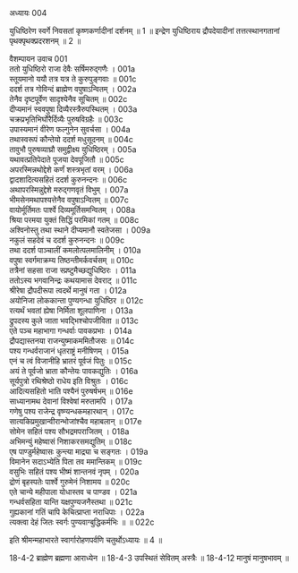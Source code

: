 अध्यायः 004

युधिष्ठिरेण स्वर्गे निवसतां कृष्णकर्णादीनां दर्शनम् ॥ 1 ॥ इन्द्रेण युधिष्ठिराय द्रौपदेयादीनां तत्तत्स्थानगतानां पृथक्पृथक्प्रदरशनम् ॥ 2 ॥

वैशम्पायन उवाच	001  
ततो युधिष्ठिरो राजा देवैः सर्षिमरुद्गणैः ।	001a  
स्तूयमानो ययौ तत्र यत्र ते कुरुपुङ्गवाः ॥	001c  
ददर्श तत्र गोविन्दं ब्राह्मेण वपुषाऽन्वितम् ।	002a  
तेनैव दृष्टपूर्वेण सादृश्येनैव सूचितम् ॥	002c  
दीप्यमानं स्ववपुषा दिव्यैरस्त्रैरुपस्थितम् ।	003a  
चक्रप्रभृतिभिर्घोरैर्दिव्यैः पुरुषविग्रहैः ॥	003c  
उपास्यमानं वीरेण फल्गुनेन सुवर्चसा ।	004a  
तथास्वरूपं कौन्तेयो ददर्श मधुसूदनम् ॥	004c  
तावुभौ पुरुषव्याघ्रौ समुद्वीक्ष्य युधिष्ठिरम् ।	005a  
यथावत्प्रतिपेदाते पूजया देवपूजितौ ॥	005c  
अपरस्मिन्नथोद्देशे कर्णं शस्त्रभृतां वरम् ।	006a  
द्वादशादित्यसहितं ददर्श कुरुनन्दनः ॥	006c  
अथापरस्मिन्नुद्देशे मरुद्गणवृतं विभुम् ।	007a  
भीमसेनमथापश्यत्तेनैव वपुषाऽन्वितम् ॥	007c  
वायोर्मूर्तिमतः पार्श्वे दिव्यमूर्तिसमन्वितम् ।	008a  
श्रिया परमया युक्तं सिद्धिं परमिकां गतम् ॥	008c  
अश्विनोस्तु तथा स्थाने दीप्यमानौ स्वतेजसा ।	009a  
नकुलं सहदेवं च ददर्श कुरुनन्दनः ॥	009c  
तथा ददर्श पाञ्चालीं कमलोत्पलमालिनीम् ।	010a  
वपुषा स्वर्गमाक्रम्य तिष्ठन्तीमर्कवर्चसम् ॥	010c  
तत्रैनां सहसा राजा स्प्रष्टुमैच्छद्युधिष्ठिरः ।	011a  
ततोऽस्य भगवानिन्द्रः कथयामास देवराट् ॥	011c  
श्रीरेषा द्रौपदीरूपा त्वदर्थे मानुषं गता ।	012a  
अयोनिजा लोककान्ता पुण्यगन्धा युधिष्ठिर ॥	012c  
रत्यर्थं भवतां ह्येषा निर्मिता शूलपाणिना ।	013a  
द्रुपदस्य कुले जाता भवद्भिश्चोपजीविता ॥	013c  
एते पञ्च महाभागा गन्धर्वाः पावकप्रभाः ।	014a  
द्रौपद्यास्तनया राजन्युष्माकममितौजसः ॥	014c  
पश्य गन्धर्वराजानं धृतराष्ट्रं मनीषिणम् ।	015a  
एनं च त्वं विजानीहि भ्रातरं पूर्वजं पितुः ॥	015c  
अयं ते पूर्वजो भ्राता कौन्तेयः पावकद्युतिः ।	016a  
सूर्यपुत्रो रथिश्रेष्ठो राधेय इति विश्रुतः ।	016c  
आदित्यसहितो भाति पश्यैनं पुरुषर्षभम् ॥	016e  
साध्यानामथ देवानां विश्वेषां मरुतामपि ।	017a  
गणेषु पश्य राजेन्द्र वृष्ण्यन्धकमहारथान् ।	017c  
सात्यकिप्रमुखान्वीरान्भोजांश्चैव महाबलान् ॥	017e  
सोमेन सहितं पश्य सौभद्रमपराजितम् ।	018a  
अभिमन्युं महेष्वासं निशाकरसमद्युतिम् ॥	018c  
एष पाण्डुर्महेष्वासः कुन्त्या माद्र्या च सङ्गतः ।	019a  
विमानेन सदाऽभ्येति पिता तव ममान्तिकम् ॥	019c  
वसुभिः सहितं पश्य भीष्मं शान्तनवं नृपम् ।	020a  
द्रोणं बृहस्पतेः पार्श्वे गुरुमेनं निशामय ॥	020c  
एते चान्ये महीपाला योधास्तव च पाण्डव ।	021a  
गन्धर्वसहिता यान्ति यक्षपुण्यजनैस्तथा ॥	021c  
गुह्यकानां गतिं चापि केचित्प्राप्ता नराधिपाः ।	022a  
त्यक्त्वा देहं जितः स्वर्गः पुण्यवाग्बुद्धिकर्मभिः ॥ ॥	022c  

इति श्रीमन्महाभारते स्वार्गारोहणपर्वणि चतुर्थोऽध्यायः ॥ 4 ॥

18-4-2 ब्राह्मेण ब्रह्मणा आराध्येन ॥ 18-4-3 उपस्थितं सेवितम् अस्त्रैः ॥ 18-4-12 मानुषं मानुषभावम् ॥ 
